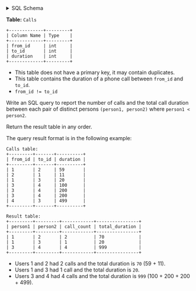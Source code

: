 <details>
<summary> SQL Schema</summary>

```sql
DROP TABLE IF EXISTS Calls;

CREATE TABLE IF NOT EXISTS
  Calls (from_id int, to_id int, duration int);

INSERT INTO
  Calls (from_id, to_id, duration)
VALUES
  ('1', '2', '59'),
  ('2', '1', '11'),
  ('1', '3', '20'),
  ('3', '4', '100'),
  ('3', '4', '200'),
  ('3', '4', '200'),
  ('4', '3', '499');
```

---

</details>

**Table:** `Calls`

```
+-------------+---------+
| Column Name | Type    |
+-------------+---------+
| from_id     | int     |
| to_id       | int     |
| duration    | int     |
+-------------+---------+
```

- This table does not have a primary key, it may contain duplicates.
- This table contains the duration of a phone call between `from_id` and `to_id`.
- `from_id != to_id`

Write an SQL query to report the number of calls and the total call duration between each pair of distinct persons `(person1, person2)` where `person1 < person2`.

Return the result table in any order.

The query result format is in the following example:

```
Calls table:
+---------+-------+----------+
| from_id | to_id | duration |
+---------+-------+----------+
| 1       | 2     | 59       |
| 2       | 1     | 11       |
| 1       | 3     | 20       |
| 3       | 4     | 100      |
| 3       | 4     | 200      |
| 3       | 4     | 200      |
| 4       | 3     | 499      |
+---------+-------+----------+

Result table:
+---------+---------+------------+----------------+
| person1 | person2 | call_count | total_duration |
+---------+---------+------------+----------------+
| 1       | 2       | 2          | 70             |
| 1       | 3       | 1          | 20             |
| 3       | 4       | 4          | 999            |
+---------+---------+------------+----------------+
```

- Users 1 and 2 had 2 calls and the total duration is `70` (59 + 11).
- Users 1 and 3 had 1 call and the total duration is `20`.
- Users 3 and 4 had 4 calls and the total duration is `999` (100 + 200 + 200 + 499).